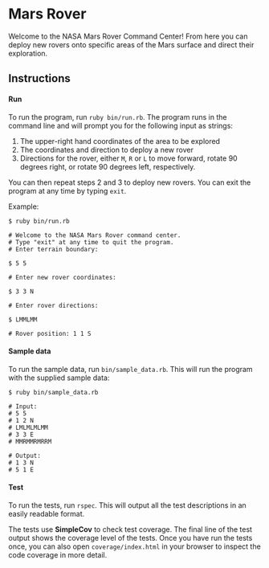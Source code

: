 # Mars Rover

Welcome to the NASA Mars Rover Command Center! From here you can deploy new rovers onto specific areas of the Mars surface and direct their exploration.

## Instructions

#### Run

To run the program, run `ruby bin/run.rb`. The program runs in the command line and will prompt you for the following input as strings:
1. The upper-right hand coordinates of the area to be explored
2. The coordinates and direction to deploy a new rover
3. Directions for the rover, either `M`, `R` or `L` to move forward, rotate 90 degrees right, or rotate 90 degrees left, respectively.

You can then repeat steps 2 and 3 to deploy new rovers.
You can exit the program at any time by typing `exit`.

Example:
```
$ ruby bin/run.rb

# Welcome to the NASA Mars Rover command center.
# Type "exit" at any time to quit the program.
# Enter terrain boundary:

$ 5 5

# Enter new rover coordinates:

$ 3 3 N

# Enter rover directions:

$ LMMLMM

# Rover position: 1 1 S
```

#### Sample data

To run the sample data, run `bin/sample_data.rb`. This will run the program with the supplied sample data:

```
$ ruby bin/sample_data.rb

# Input:
# 5 5
# 1 2 N
# LMLMLMLMM
# 3 3 E
# MMRMMRMRRM

# Output:
# 1 3 N
# 5 1 E
```

#### Test

To run the tests, run `rspec`. This will output all the test descriptions in an easily readable format.

The tests use **SimpleCov** to check test coverage. The final line of the test output shows the coverage level of the tests. Once you have run the tests once, you can also open `coverage/index.html` in your browser to inspect the code coverage in more detail.
